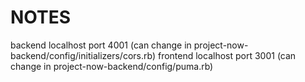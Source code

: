 # NOTES

backend localhost port 4001 (can change in  project-now-backend/config/initializers/cors.rb)
frontend localhost port 3001 (can change in project-now-backend/config/puma.rb)